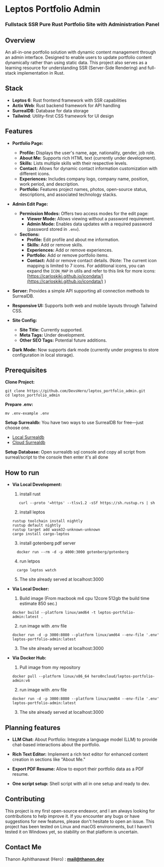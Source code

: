 # Leptos Portfolio Admin
### Fullstack SSR Pure Rust Portfolio Site with Administration Panel

## **Overview**

An all-in-one portfolio solution with dynamic content management through an admin interface. Designed to enable users to update portfolio content dynamically rather than using static data. This project also serves as a learning resource for understanding SSR (Server-Side Rendering) and full-stack implementation in Rust.

## **Stack**
- **Leptos 6**: Rust frontend framework with SSR capabilities
- **Actix Web**: Rust backend framework for API handling
- **SurrealDB**: Database for data storage
- **Tailwind**:  Utility-first CSS framework for UI design

## **Features**

- **Portfolio Page:**
  - **Profile:** Displays the user's name, age, nationality, gender, job role.
  - **About Me:** Supports rich HTML text (currently under development).
  - **Skills:** Lists multiple skills with their respective levels.
  - **Contact:** Allows for dynamic contact information customization with different icons.
  - **Experiences:** Includes company logo, company name, position, work period, and description.
  - **Portfolio:** Features project names, photos, open-source status, descriptions, and associated technology stacks.

- **Admin Edit Page:**
  - **Permission Modes:** Offers two access modes for the edit page:
    - **Viewer Mode:** Allows viewing without a password requirement.
    - **Admin Mode:** Enables data updates with a required password (password stored in `.env`).
  - **Sections:**
    - **Profile:** Edit profile and about me information.
    - **Skills:** Add or remove skills.
    - **Experiences:** Add or remove experiences.
    - **Portfolio:** Add or remove portfolio items.
    - **Contact:** Add or remove contact details.
      (Note: The current icon mapping is limited to 7 icons. For additional icons, you can expand the `ICON_MAP` in utils and refer to this link for more icons: [https://carloskiki.github.io/icondata/](https://carloskiki.github.io/icondata/) )


- **Server:** Provides a simple API supporting all connection methods to SurrealDB.
- **Responsive UI:** Supports both web and mobile layouts through Tailwind CSS.
- **Site Config:**
  - **Site Title:** Currently supported.
  - **Meta Tags:** Under development.
  - **Other SEO Tags:** Potential future additions.
- **Dark Mode:** Now supports dark mode (currently under progress to store configuration in local storage).


## **Prerequisites**
  **Clone Project:**
  ```
  git clone https://github.com/DevsHero/leptos_portfolio_admin.git
  cd leptos_portfolio_admin
  ```
   **Prepare .env:**
  ```
  mv .env-example .env
  ```
   **Setup Surrealdb:**
  You have two ways to use SurrealDB for free—just choose one.
   - [Local Surrealdb](https://surrealdb.com/install)
   - [Cloud Surrealdb](https://surrealist.app/)

   **Setup Database:**
   Open surrealdb sql console and copy all script from surreal/script to the console then  enter it's all done 

## **How to run**
- **Via Local Development:**
  1. install rust
  ```
     curl --proto '=https' --tlsv1.2 -sSf https://sh.rustup.rs | sh
  ```  
  2. install leptos
  ```
  rustup toolchain install nightly
  rustup default nightly
  rustup target add wasm32-unknown-unknown
  cargo install cargo-leptos
  ```
  3. install gotenberg pdf server
  ```
    docker run --rm -d -p 4000:3000 gotenberg/gotenberg 
  ```
  4. run letpos
  ```
    cargo leptos watch
  ```
  5. The site already served at localhost:3000
- **Via Local Docker:**
  1. Build image (From macbook m4 cpu 12core 512gb the build time estimate 850 sec.)
  ```
  docker build --platform linux/amd64 -t leptos-portfolio-admin:latest . 
  ```
  2. run image with .env file
  ```
  docker run -d -p 3000:8080 --platform linux/amd64 --env-file '.env' leptos-portfolio-admin:latest
  ```
  3. The site already served at localhost:3000

- **Via Docker Hub:**
  1. Pull image from my repository
  ```
  docker pull --platform linux/x86_64 hero0ncloud/leptos-portfolio-admin:v6
  ```
  2. run image with .env file
  ```
  docker run -d -p 3000:8080 --platform linux/amd64 --env-file '.env' leptos-portfolio-admin:latest
  ```
  3. The site already served at localhost:3000
## **Planning features** 
- **LLM Chat:**
 About Portfolio: Integrate a language model (LLM) to provide chat-based interactions about the portfolio.
- **Rich Text Editor:**
 Implement a rich text editor for enhanced content creation in sections like "About Me."
- **Export PDF Resume:**
 Allow to export their portfolio data as a PDF resume.

- **One script setup:**
 Shell script with all in one setup and ready to dev.

## **Contributing**
This project is my first open-source endeavor, and I am always looking for contributions to help improve it. If you encounter any bugs or have suggestions for new features, please don't hesitate to open an issue. This project has been tested on Linux and macOS environments, but I haven’t tested it on Windows yet, so stability on that platform is uncertain. 

## **Contact Me**
Thanon Aphithanawat (Hero) :   **mail@thanon.dev**